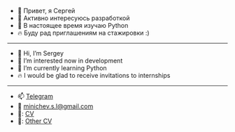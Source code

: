 - 👋 Привет, я Сергей
- 👀 Активно интересуюсь разработкой
- 🌱 В настоящее время изучаю Python 
- 🔥 Буду рад приглашениям на стажировки :)

*** 
- 👋 Hi, I’m Sergey
- 👀 I’m interested now in development
- 🌱 I’m currently learning Python
- 🔥 I would be glad to receive invitations to internships

***
- 📫 [Telegram](https://t.me/hef_falump)
- 📧 minichev.s.l@gmail.com
- 📝: [CV](https://cv.hexlet.io/resumes/577)
- 📝: [Other CV](https://pskov.hh.ru/applicant/resumes/view?resume=b1f3f465ff09530cfa0039ed1f515234544b4d)

<!---
EvilMadSquirrel/EvilMadSquirrel is a ✨ special ✨ repository because its `README.md` (this file) appears on your GitHub profile.
You can click the Preview link to take a look at your changes.
--->
